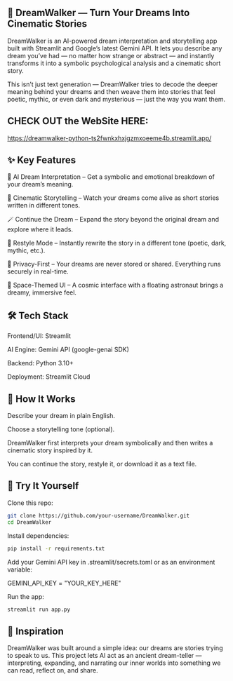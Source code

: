 ## 🌙 DreamWalker — Turn Your Dreams Into Cinematic Stories

DreamWalker is an AI-powered dream interpretation and storytelling app built with Streamlit and Google’s latest Gemini API. It lets you describe any dream you’ve had — no matter how strange or abstract — and instantly transforms it into a symbolic psychological analysis and a cinematic short story.

This isn’t just text generation — DreamWalker tries to decode the deeper meaning behind your dreams and then weave them into stories that feel poetic, mythic, or even dark and mysterious — just the way you want them.

## CHECK OUT the WebSite HERE:

https://dreamwalker-python-ts2fwnkxhxjgzmxoeeme4b.streamlit.app/


## ✨ Key Features

🧠 AI Dream Interpretation – Get a symbolic and emotional breakdown of your dream’s meaning.

📖 Cinematic Storytelling – Watch your dreams come alive as short stories written in different tones.

🪄 Continue the Dream – Expand the story beyond the original dream and explore where it leads.

🎨 Restyle Mode – Instantly rewrite the story in a different tone (poetic, dark, mythic, etc.).

🚀 Privacy-First – Your dreams are never stored or shared. Everything runs securely in real-time.

🌌 Space-Themed UI – A cosmic interface with a floating astronaut brings a dreamy, immersive feel.

## 🛠️ Tech Stack

Frontend/UI: Streamlit

AI Engine: Gemini API
 (google-genai SDK)

Backend: Python 3.10+

Deployment: Streamlit Cloud

## 🧪 How It Works

Describe your dream in plain English.

Choose a storytelling tone (optional).

DreamWalker first interprets your dream symbolically and then writes a cinematic story inspired by it.

You can continue the story, restyle it, or download it as a text file.

## 🚀 Try It Yourself

Clone this repo:
```bash
git clone https://github.com/your-username/DreamWalker.git
cd DreamWalker
```

Install dependencies:
```bash
pip install -r requirements.txt
```

Add your Gemini API key in .streamlit/secrets.toml or as an environment variable:

GEMINI_API_KEY = "YOUR_KEY_HERE"


Run the app:
```bash
streamlit run app.py
```
## 💭 Inspiration

DreamWalker was built around a simple idea: our dreams are stories trying to speak to us. This project lets AI act as an ancient dream-teller — interpreting, expanding, and narrating our inner worlds into something we can read, reflect on, and share.

